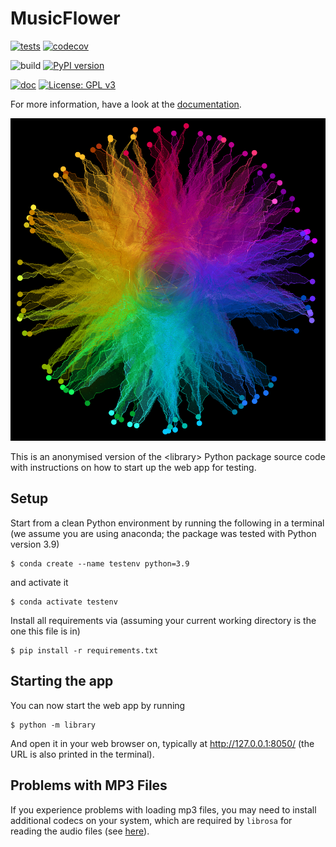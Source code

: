# MusicFlower

[![tests](https://github.com/robert-lieck/musicflower/actions/workflows/tests.yml/badge.svg)](https://github.com/robert-lieck/musicflower/actions/workflows/tests.yml)
[![codecov](https://codecov.io/gh/robert-lieck/musicflower/branch/main/graph/badge.svg?token=D3G3NI02UB)](https://codecov.io/gh/robert-lieck/musicflower)

![build](https://github.com/robert-lieck/musicflower/workflows/build/badge.svg)
[![PyPI version](https://badge.fury.io/py/musicflower.svg)](https://badge.fury.io/py/musicflower)

[![doc](https://github.com/robert-lieck/musicflower/actions/workflows/doc.yml/badge.svg)](https://github.com/robert-lieck/musicflower/actions/workflows/doc.yml)
[![License: GPL v3](https://img.shields.io/badge/License-GPLv3-blue.svg)](https://www.gnu.org/licenses/gpl-3.0)

For more information, have a look at the [documentation](https://robert-lieck.github.io/musicflower/).

![logo](doc/logo_96.png)

This is an anonymised version of the \<library> Python package source code with instructions on how to start up the web app for testing.

## Setup

Start from a clean Python environment by running the following in a terminal (we assume you are using anaconda; the package was tested with Python version 3.9)

```
$ conda create --name testenv python=3.9
```

and activate it

```
$ conda activate testenv
```

Install all requirements via (assuming your current working directory is the one this file is in)

```
$ pip install -r requirements.txt
```

## Starting the app

You can now start the web app by running

```
$ python -m library
```

And open it in your web browser on, typically at http://127.0.0.1:8050/ (the URL is also printed in the terminal).

## Problems with MP3 Files

If you experience problems with loading mp3 files, you may need to install additional codecs on your system, which are required by `librosa` for reading the audio files (see [here](https://github.com/librosa/librosa#audioread-and-mp3-support)).
